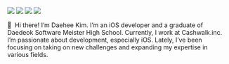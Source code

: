 <a href="mailto:0824dh@naver.com" target="_blank"><img src="https://img.shields.io/badge/Personal Mail-03C75A?style=flat-square&logo=Naver&logoColor=white"/></a>
<a href="mailto:kimdaehee.public@gmail.com" target="_blank"><img src="https://img.shields.io/badge/Public Mail-EA4335?style=flat-square&logo=Gmail&logoColor=white"/></a>
<a href="https://velog.io/@kimdaehee0824" target="_blank"><img src="https://img.shields.io/badge/velog-1DBF73?style=flat-square&logo=Vimeo&logoColor=white"/></a>
<a href="https://www.linkedin.com/in/대희-김-447899229/" target="_blank"><img src="https://img.shields.io/badge/linkedin-0A66C2?style=flat-square&logo=LinkedIn&logoColor=white"/></a>

<p>
👋&nbsp; Hi there! I’m Daehee Kim.
I’m an iOS developer and a graduate of Daedeok Software Meister High School. Currently, I work at Cashwalk.inc.
I’m passionate about development, especially iOS.
Lately, I’ve been focusing on taking on new challenges and expanding my expertise in various fields.
</p>
